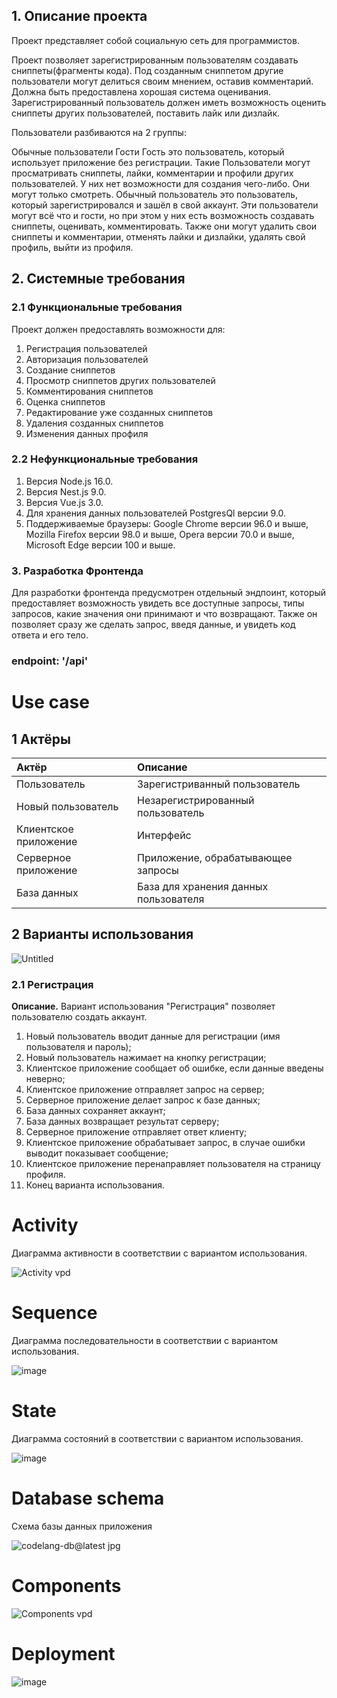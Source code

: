## 1. Описание проекта 

Проект представляет собой социальную сеть для программистов.

Проект позволяет зарегистрированным пользователям создавать сниппеты(фрагменты кода). Под созданным сниппетом другие пользователи могут делиться своим мнением, оставив комментарий. Должна быть предоставлена хорошая система оценивания. Зарегистрированный пользователь должен иметь возможность оценить сниппеты других пользователей, поставить лайк или дизлайк. 

Пользователи разбиваются на 2 группы:

Обычные пользователи
Гости
Гость это пользователь, который использует приложение без регистрации. Такие Пользователи могут просматривать сниппеты, лайки, комментарии и профили других пользователей. У них нет возможности для создания чего-либо. Они могут только смотреть. Обычный пользователь это пользователь, который зарегистрировался и зашёл в свой аккаунт. Эти пользователи могут всё что и гости, но при этом у них есть возможность создавать сниппеты, оценивать, комментировать. Также они могут удалить свои сниппеты и комментарии, отменять лайки и дизлайки, удалять свой профиль, выйти из профиля.

## 2. Системные требования

### 2.1 Функциональные требования
Проект должен предоставлять возможности для:
1. Регистрация пользователей
2. Авторизация пользователей
3. Создание сниппетов
4. Просмотр сниппетов других пользователей
5. Комментирования сниппетов
6. Оценка сниппетов
7. Редактирование уже созданных сниппетов
8. Удаления созданных сниппетов
9. Изменения данных профиля


### 2.2 Нефункциональные требования
1. Версия Node.js 16.0.
2. Версия Nest.js 9.0.
3. Версия Vue.js 3.0.
4. Для хранения данных пользователей PostgresQl версии 9.0.
5. Поддерживаемые браузеры: Google Chrome версии 96.0 и выше, Mozilla Firefox версии 98.0 и выше, Opera версии 70.0 и выше, Microsoft Edge версии 100 и выше. 


### 3. Разработка Фронтенда

Для разработки фронтенда предусмотрен отдельный эндпоинт, который предоставляет возможность увидеть все доступные запросы, типы запросов, какие значения они принимают и что возвращают.
Также он позволяет сразу же сделать запрос, введя данные, и увидеть код ответа и его тело.
### endpoint: '/api'

# Use case

## 1 Актёры 

| Актёр | Описание |
|:--|:--|
| Пользователь | Зарегистриванный пользователь |
| Новый пользователь | Незарегистрированный пользователь |
| Клиентское приложение | Интерфейс |
| Серверное приложение | Приложение, обрабатывающее запросы |
| База данных | База для хранения данных пользователя |

## 2 Варианты использования

![Untitled](https://user-images.githubusercontent.com/59147112/203560105-ba959530-d162-4c94-9da2-ecf028fa75f7.png)


### 2.1 Регистрация

 **Описание.** Вариант использования "Регистрация" позволяет пользователю создать аккаунт.
 
1. Новый пользователь вводит данные для регистрации (имя пользователя и пароль);
2. Новый пользователь нажимает на кнопку регистрации;
3. Клиентское приложение сообщает об ошибке, если данные введены неверно;
4. Клиентское приложение отправляет запрос на сервер;
5. Серверное приложение делает запрос к базе данных;
6. База данных сохраняет аккаунт;
7. База данных возвращает результат серверу;
8. Серверное приложение отправляет ответ клиенту;
9. Клиентское приложение обрабатывает запрос, в случае ошибки выводит показывает сообщение;
10. Клиентское приложение перенаправляет пользователя на страницу профиля.
11. Конец варианта использования.

# Activity

Диаграмма активности в соответствии с вариантом использования.

![Activity vpd](https://user-images.githubusercontent.com/72657584/203234339-e6644c5f-695f-4ff5-9794-1365009f1f4b.jpg)

# Sequence

Диаграмма последовательности в соответствии с вариантом использования.

![image](https://user-images.githubusercontent.com/72657584/203260836-25b50cda-9406-496a-8f60-57264a414c04.png)

# State

Диаграмма состояний в соответствии с вариантом использования.

![image](https://user-images.githubusercontent.com/72657584/203266134-78cffead-e7a6-4ef7-abc1-26ec192d8c78.png)

# Database schema

Схема базы данных приложения

![codelang-db@latest jpg](https://user-images.githubusercontent.com/72657584/203285600-000e07d3-0c2a-4f43-ad27-90b7177c4df2.jpg)

# Components

![Components vpd](https://user-images.githubusercontent.com/72657584/203282181-82f16297-9846-47bd-87a1-b488a974b720.jpg)

# Deployment

![image](https://user-images.githubusercontent.com/72657584/203284566-26377bdf-0d98-4628-a8dc-1d131261ee77.png)


